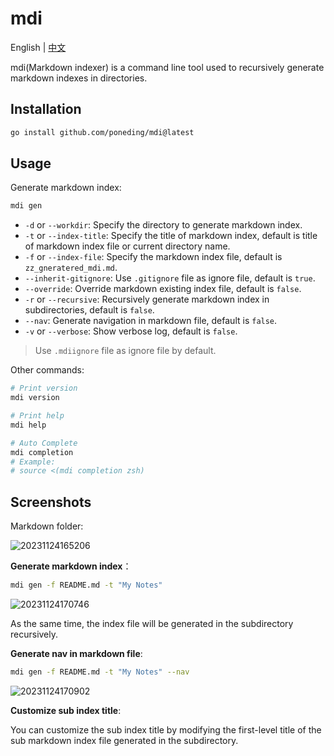 # mdi

English | [中文](README_zh-CN.md)

mdi(Markdown indexer) is a command line tool used to recursively generate markdown indexes in directories.

## Installation

```bash
go install github.com/poneding/mdi@latest
```

## Usage

Generate markdown index:

```bash
mdi gen
```

- `-d` or `--workdir`: Specify the directory to generate markdown index.
- `-t` or `--index-title`: Specify the title of markdown index, default is title of markdown index file or current directory name.
- `-f` or `--index-file`: Specify the markdown index file, default is `zz_gneratered_mdi.md`.
- `--inherit-gitignore`: Use `.gitignore` file as ignore file, default is `true`.
- `--override`: Override markdown existing index file, default is `false`.
- `-r` or `--recursive`: Recursively generate markdown index in subdirectories, default is `false`.
- `--nav`: Generate navigation in markdown file, default is `false`.
- `-v` or `--verbose`: Show verbose log, default is `false`.

> Use `.mdiignore` file as ignore file by default.

Other commands:

```bash
# Print version
mdi version

# Print help
mdi help

# Auto Complete
mdi completion
# Example:
# source <(mdi completion zsh)
```

## Screenshots

Markdown folder:

![20231124165206](https://images.poneding.com/2023/11/20231124165206.png)

**Generate markdown index**：

```bash
mdi gen -f README.md -t "My Notes"
```

![20231124170746](https://images.poneding.com/2023/11/20231124170746.png)

As the same time, the index file will be generated in the subdirectory recursively.

**Generate nav in markdown file**:

```bash
mdi gen -f README.md -t "My Notes" --nav
```

![20231124170902](https://images.poneding.com/2023/11/20231124170902.png)

**Customize sub index title**:

You can customize the sub index title by modifying the first-level title of the sub markdown index file generated in the subdirectory.
